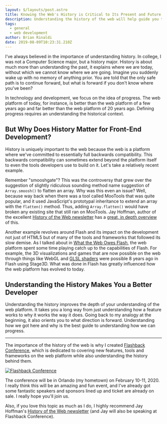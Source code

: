 ```yaml
---
layout: $/layouts/post.astro
title: Knowing the Web's History is Critical to Its Present and Future
description: Understanding the history of the web will help guide you to its future. 
tags:
  - general
  - web development
author: Brian Rinaldi
date: 2019-08-09T10:23:31.210Z
---
```


I've always believed in the importance of understanding history. In college, I was not a Computer Science major, but a history major. History is about much more than understanding the past, it explains where we are today, without which we cannot know where we are going. Imagine you suddenly wake up with no memory of anything prior. You are told that the only safe path is to continue forward, but what is forward if you don't know where you've been?

In technology and development, we focus on the idea of progress. The web platform of today, for instance, is better than the web platform of a few years ago and far better than the web platform of 20 years ago. Defining progress requires an understanding the historical context.

## But Why Does History Matter for Front-End Development?

History is uniquely important to the web because the web is a platform where we've committed to essentially full backwards compatibility. This backwards compatibility can sometimes extend beyond the platform itself to even the tools developers use to build on it. Let's take a relatively recent example.

Remember "smooshgate"? This was the controversy that grew over the suggestion of slightly ridiculous sounding method name suggestion of `Array.smoosh()` to flatten an array. Why was this even an issue? Well, because way back when there was a tool called MooTools that was quite popular, and it used JavaScript's prototypal inheritance to extend an array with the `flatten()` method. Thus, adding `Array.flatten()` would have broken any existing site that still ran on MooTools. Jay Hoffman, author of the excellent [History of the Web newsletter](https://thehistoryoftheweb.com/) has a [great, in depth overview](https://css-tricks.com/yet-another-javascript-framework/) of this.

Another example revolves around Flash and its impact on the development not just of HTML5 but of many of the tools and frameworks that followed its slow demise. As I talked about in [What the Web Owes Flash](https://dev.to/remotesynth/what-the-web-owes-flash), the web platform spent some time playing catch up to the capabilities of Flash. For example, the 3D visualizations and games that are now possible on the web through things like WebGL and [GLSL shaders](https://developer.mozilla.org/en-US/docs/Games/Techniques/3D_on_the_web/GLSL_Shaders) were possible 8 years ago in Flash using Stage3D. What was done in Flash has greatly influenced how the web platform has evolved to today.

## Understanding the History Makes You a Better Developer

Understanding the history improves the depth of your understanding of the web platform. It takes you a long way from just understanding how a feature works to why it works the way it does. Going back to my analogy at the beginning, it also orients you to what direction is forward. Understanding how we got here and why is the best guide to understanding how we can progress.

---

The importance of the history of the web is why I created [Flashback Conference](https://flashback.dev), which is dedicated to covering new features, tools and frameworks on the web platform while also understanding the history behind them.

[![Flashback Conference](/images/posts/flashback.jpg)](https://flashback.dev)

The conference will be in Orlando (my hometown) on February 10-11, 2020. I really think this will be an amazing and fun event, and I've already got some fantastic speakers and sponsors lined up and ticket are already on sale. I really hope you'll join us.

Also, if you love this topic as much as I do, I highly recommend Jay Hoffman's [History of the Web newsletter](https://thehistoryoftheweb.com/) (and Jay will also be speaking at Flashback Conference).